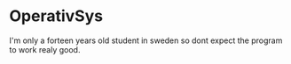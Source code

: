 # OperativSys
I'm only a forteen years old student in sweden so dont expect the program to work realy good.